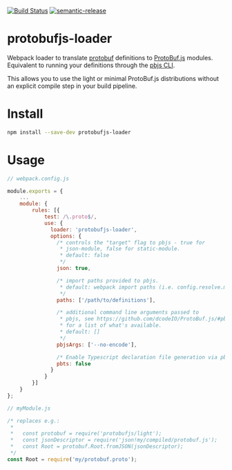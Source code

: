 [![Build Status](https://travis-ci.org/kmontag/protobufjs-loader.svg?branch=master)](https://travis-ci.org/kmontag/protobufjs-loader)
[![semantic-release](https://img.shields.io/badge/%20%20%F0%9F%93%A6%F0%9F%9A%80-semantic--release-e10079.svg)](https://github.com/semantic-release/semantic-release)

# protobufjs-loader
Webpack loader to translate
[protobuf](https://github.com/google/protobuf/) definitions to
[ProtoBuf.js](https://github.com/dcodeIO/ProtoBuf.js/)
modules. Equivalent to running your definitions through the [pbjs
CLI](https://github.com/dcodeIO/ProtoBuf.js/#pbjs-for-javascript).

This allows you to use the light or minimal ProtoBuf.js distributions
without an explicit compile step in your build pipeline.

# Install

``` sh
npm install --save-dev protobufjs-loader
```

# Usage

``` javascript
// webpack.config.js

module.exports = {
    ...
    module: {
        rules: [{
            test: /\.proto$/,
            use: {
              loader: 'protobufjs-loader',
              options: {
                /* controls the "target" flag to pbjs - true for
                 * json-module, false for static-module.
                 * default: false
                 */
                json: true,

                /* import paths provided to pbjs.
                 * default: webpack import paths (i.e. config.resolve.modules)
                 */
                paths: ['/path/to/definitions'],

                /* additional command line arguments passed to
                 * pbjs, see https://github.com/dcodeIO/ProtoBuf.js/#pbjs-for-javascript
                 * for a list of what's available.
                 * default: []
                 */
                pbjsArgs: ['--no-encode'],

                /* Enable Typescript declaration file generation via pbts. */
                pbts: false
              }
            }
        }]
    }
};
```

``` javascript
// myModule.js

/* replaces e.g.:
 *
 *   const protobuf = require('protobufjs/light');
 *   const jsonDescriptor = require('json!my/compiled/protobuf.js');
 *   const Root = protobuf.Root.fromJSON(jsonDescriptor);
 */
const Root = require('my/protobuf.proto');

```
